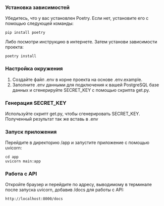 ### Установка зависимостей
Убедитесь, что у вас установлен Poetry. Если нет, установите его с помощью следующей команды:
```
pip install poetry
```
Либо посмотри инструкцию в интернете.
Затем установи зависимости проекта:
```
poetry install
```

### Настройка окружения 
1. Создайте файл .env в корне проекта на основе .env.example.
2. Заполните .env данными для подключения к вашей PostgreSQL базе данных и сгенерируйте SECRET_KEY с помощью скрипта get.py.

### Генерация SECRET_KEY
Используйте скрипт get.py, чтобы сгенерировать SECRET_KEY. Полученный результат так же вставь в .env

### Запуск приложения
Перейдите в директорию /app и запустите приложение с помощью uvicorn:
```
cd app
uvicorn main:app
```

### Работа с API 
Откройте браузер и перейдите по адресу, выводимому в терминале после запуска uvicorn, добавив /docs для работы с API:
```
http://localhost:8000/docs
```